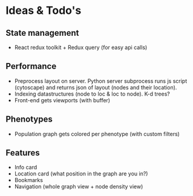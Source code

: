 # Ideas & Todo's

## State management

- React redux toolkit + Redux query (for easy api calls)

## Performance

- Preprocess layout on server. Python server subprocess runs js script (cytoscape) and returns json of layout (nodes and their location).
- Indexing datastructures (node to loc & loc to node). K-d trees?
- Front-end gets viewports (with buffer)

## Phenotypes

- Population graph gets colored per phenotype (with custom filters)

## Features

- Info card
- Location card (what position in the graph are you in?)
- Bookmarks
- Navigation (whole graph view + node density view)
